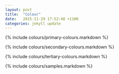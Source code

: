 ```yaml
---
layout: post
title:  "Colour"
date:   2015-11-29 17:52:48 +1100
categories: jekyll update
---
```


{% include colours/primary-colours.markdown %}

{% include colours/secondary-colours.markdown %}

{% include colours/tertiary-colours.markdown %}

{% include colours/samples.markdown %}